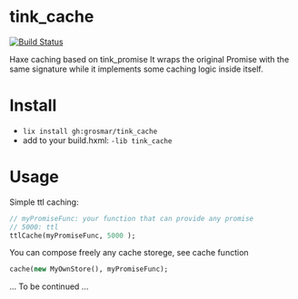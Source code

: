 # tink_cache
[![Build Status](https://travis-ci.org/grosmar/tink_cache.svg?branch=master)](https://travis-ci.org/grosmar/tink_cache.svg?branch=master)

Haxe caching based on tink_promise
It wraps the original Promise with the same signature while it implements some caching logic inside itself.

# Install
- `lix install gh:grosmar/tink_cache`
- add to your build.hxml: `-lib tink_cache`

# Usage
Simple ttl caching:
```haxe
// myPromiseFunc: your function that can provide any promise
// 5000: ttl
ttlCache(myPromiseFunc, 5000 );
```

You can compose freely any cache storege, see cache function
```haxe
cache(new MyOwnStore(), myPromiseFunc);
```
... To be continued ...